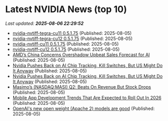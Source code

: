 # Latest NVIDIA News (top 10)
_Last updated: **2025-08-06 22:29:52**_

- [nvidia-nvtiff-tegra-cu11 0.5.1.75](https://pypi.org/project/nvidia-nvtiff-tegra-cu11/0.5.1.75/) (Published: 2025-08-05)
- [nvidia-nvtiff-tegra-cu12 0.5.1.75](https://pypi.org/project/nvidia-nvtiff-tegra-cu12/0.5.1.75/) (Published: 2025-08-05)
- [nvidia-nvtiff-cu11 0.5.1.75](https://pypi.org/project/nvidia-nvtiff-cu11/0.5.1.75/) (Published: 2025-08-05)
- [nvidia-nvtiff-cu12 0.5.1.75](https://pypi.org/project/nvidia-nvtiff-cu12/0.5.1.75/) (Published: 2025-08-05)
- [AMD’s China Concerns Overshadow Upbeat Sales Forecast for AI](https://www.livemint.com/companies/news/amds-china-concerns-overshadow-upbeat-sales-forecast-for-ai-11754431268394.html) (Published: 2025-08-05)
- [Nvidia Pushes Back on AI Chip Tracking, Kill Switches, But US Might Do It Anyway](https://me.pcmag.com/en/ai/31542/nvidia-pushes-back-on-ai-chip-tracking-kill-switches-but-us-might-do-it-anyway) (Published: 2025-08-05)
- [Nvidia Pushes Back on AI Chip Tracking, Kill Switches, But US Might Do It Anyway](https://uk.pcmag.com/ai/159434/nvidia-pushes-back-on-ai-chip-tracking-kill-switches-but-us-might-do-it-anyway) (Published: 2025-08-05)
- [Masimo’s (NASDAQ:MASI) Q2: Beats On Revenue But Stock Drops](https://finance.yahoo.com/news/masimo-nasdaq-masi-q2-beats-214926185.html) (Published: 2025-08-05)
- [Mobile App Development Trends That Are Expected to Roll Out In 2026](https://graphicdesignjunction.com/2025/08/mobile-app-development-trends-that-are-expected-to-roll-out-in-2026/) (Published: 2025-08-05)
- [OpenAI's new open weight (Apache 2) models are good](https://simonwillison.net/2025/Aug/5/gpt-oss/) (Published: 2025-08-05)
